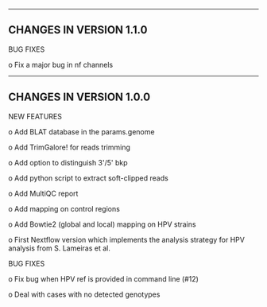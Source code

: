 ***********************************
## CHANGES IN VERSION 1.1.0

BUG FIXES

   o Fix a major bug in nf channels

***********************************
## CHANGES IN VERSION 1.0.0

NEW FEATURES

  o Add BLAT database in the params.genome

  o Add TrimGalore! for reads trimming

  o Add option to distinguish 3'/5' bkp

  o Add python script to extract soft-clipped reads

  o Add MultiQC report

  o Add mapping on control regions

  o Add Bowtie2 (global and local) mapping on HPV strains

  o First Nextflow version which implements the analysis strategy for HPV analysis from S. Lameiras et al.

BUG FIXES

  o Fix bug when HPV ref is provided in command line (#12)

  o Deal with cases with no detected genotypes
